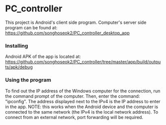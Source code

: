 # PC_controller

This project is Android's client side program.
Computer's server side program can be found at: https://github.com/songhoseok2/PC_controller_desktop_app

### Installing

Android APK of the app is located at: https://github.com/songhoseok2/PC_controller/tree/master/app/build/outputs/apk/debug

### Using the program
To find out the IP address of the Windows computer for the connection, run the command prompt of the computer. Then, enter the command: "ipconfig". The address displayed next to the IPv4 is the IP address to enter in the app. 
NOTE: this works when the Android device and the computer is connected to the same network (the IPv4 is the local network address). To connect from an external network, port forwarding will be required.

